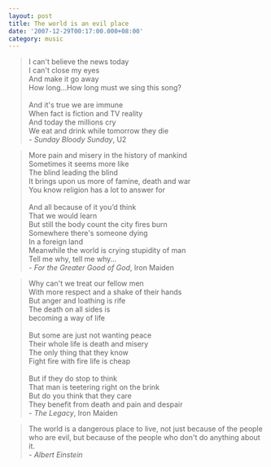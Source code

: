 ```yaml
---
layout: post
title: The world is an evil place
date: '2007-12-29T00:17:00.000+08:00'
category: music
---
```


<blockquote>I can't believe the news today<br />I can't close my eyes<br />And make it go away<br />How long...How long must we sing this song?<br /><br />And it's true we are immune<br />When fact is fiction and TV reality<br />And today the millions cry<br />We eat and drink while tomorrow they die<br />- <span style="font-style: italic;">Sunday Bloody Sunday</span>, U2</blockquote>
<blockquote>More pain and misery in the history of mankind<br />Sometimes it seems more like<br />The blind leading the blind<br />It brings upon us more of famine, death and war<br />You know religion has a lot to answer for<br /><br />And all because of it you’d think<br />That we would learn<br />But still the body count the city fires burn<br />Somewhere there's someone dying<br />In a foreign land<br />Meanwhile the world is crying stupidity of man<br />Tell me why, tell me why...<br />- <span style="font-style: italic;">For the Greater Good of God</span>, Iron Maiden<br /></blockquote>
<blockquote>Why can't we treat our fellow men<br />With more respect and a shake of their hands<br />But anger and loathing is rife<br />The death on all sides is<br />becoming a way of life<br /><br />But some are just not wanting peace<br />Their whole life is death and misery<br />The only thing that they know<br />Fight fire with fire life is cheap<br /><br />But if they do stop to think<br />That man is teetering right on the brink<br />But do you think that they care<br />They benefit from death and pain and despair<br />- <span style="font-style: italic;">The Legacy</span>, Iron Maiden<br /></blockquote>
<blockquote>The world is a dangerous place to live, not just because of the people who are evil, but because of the people who don't do anything about it.<br />- <span style="font-style:italic;">Albert Einstein</span></blockquote>
